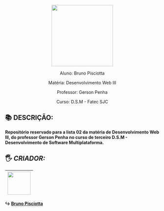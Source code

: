<p align="center"><img src="https://github.com/bruno-pisciotta281/Index.html/blob/master/img/LOGO.PNG" width="200px;"/></p>


<p align="center">Aluno: Bruno Pisciotta</p>
<p align="center">Matéria: Desenvolvimento Web III</p>
<p align="center">Professor: Gerson Penha</p>
<p align="center">Curso: D.S.M - Fatec SJC</p>

## :books: DESCRIÇÃO: 
<b>
Repositório reservado para a lista 02 da matéria de Desenvolvimento Web III, do professor Gerson Penha no curso de terceiro D.S.M - Desenvolvimento de Software Multiplataforma.

## <a name="criador">&#128400;</a> *CRIADOR:*


| [<img src="https://github.com/bruno-pisciotta281/Index.html/blob/master/img/me.jpg" width="75px;"/>](https://github.com/guilhermerodz) |
| :------------------------------------------------------------------------------------------------------------------------: |

:arrow_right_hook: [Bruno Pisciotta](https://github.com/bruno-pisciotta281)
